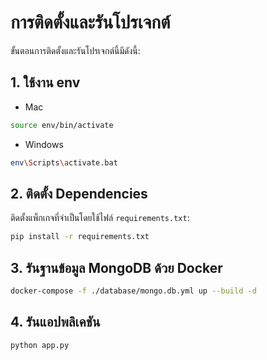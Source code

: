 # การติดตั้งและรันโปรเจกต์

ขั้นตอนการติดตั้งและรันโปรเจกต์นี้มีดังนี้:

## 1. ใช้งาน env

- Mac

```bash
source env/bin/activate
```

- Windows

```bash
env\Scripts\activate.bat
```

## 2. ติดตั้ง Dependencies

ติดตั้งแพ็กเกจที่จำเป็นโดยใช้ไฟล์ `requirements.txt`:

```bash
pip install -r requirements.txt
```

## 3. รันฐานข้อมูล MongoDB ด้วย Docker

```bash
docker-compose -f ./database/mongo.db.yml up --build -d
```

## 4. รันแอปพลิเคชัน

```bash
python app.py
```
